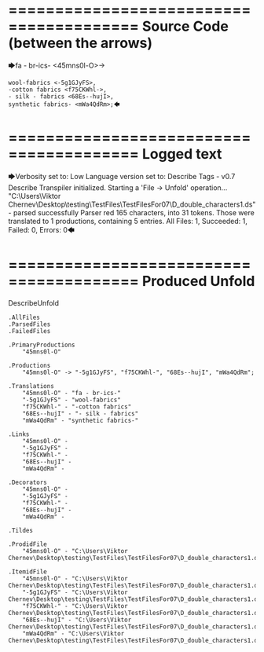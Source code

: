 ========================================
Source Code (between the arrows)
========================================

🡆fa - br-ics- <45mns0l-O>->

    wool-fabrics <-5g1GJyFS>,
    -cotton fabrics <f75CKWhl->,
    - silk - fabrics <68Es--hujI>,
    synthetic fabrics- <mWa4QdRm>;🡄

========================================
Logged text
========================================

🡆Verbosity set to: Low
Language version set to: Describe Tags - v0.7
Describe Transpiler initialized.
Starting a 'File -> Unfold' operation...
"C:\Users\Viktor Chernev\Desktop\testing\TestFiles\TestFilesFor07\D_double_characters1.ds" - parsed successfully
Parser red 165 characters, into 31 tokens.
Those were translated to 1 productions, containing 5 entries.
All Files: 1, Succeeded: 1, Failed: 0, Errors: 0🡄

========================================
Produced Unfold
========================================

DescribeUnfold

    .AllFiles
    .ParsedFiles
    .FailedFiles

    .PrimaryProductions
        "45mns0l-O" 

    .Productions
        "45mns0l-O" -> "-5g1GJyFS", "f75CKWhl-", "68Es--hujI", "mWa4QdRm";

    .Translations
        "45mns0l-O" - "fa - br-ics-"
        "-5g1GJyFS" - "wool-fabrics"
        "f75CKWhl-" - "-cotton fabrics"
        "68Es--hujI" - "- silk - fabrics"
        "mWa4QdRm" - "synthetic fabrics-"

    .Links
        "45mns0l-O" - 
        "-5g1GJyFS" - 
        "f75CKWhl-" - 
        "68Es--hujI" - 
        "mWa4QdRm" - 

    .Decorators
        "45mns0l-O" - 
        "-5g1GJyFS" - 
        "f75CKWhl-" - 
        "68Es--hujI" - 
        "mWa4QdRm" - 

    .Tildes

    .ProdidFile
        "45mns0l-O" - "C:\Users\Viktor Chernev\Desktop\testing\TestFiles\TestFilesFor07\D_double_characters1.ds"

    .ItemidFile
        "45mns0l-O" - "C:\Users\Viktor Chernev\Desktop\testing\TestFiles\TestFilesFor07\D_double_characters1.ds"
        "-5g1GJyFS" - "C:\Users\Viktor Chernev\Desktop\testing\TestFiles\TestFilesFor07\D_double_characters1.ds"
        "f75CKWhl-" - "C:\Users\Viktor Chernev\Desktop\testing\TestFiles\TestFilesFor07\D_double_characters1.ds"
        "68Es--hujI" - "C:\Users\Viktor Chernev\Desktop\testing\TestFiles\TestFilesFor07\D_double_characters1.ds"
        "mWa4QdRm" - "C:\Users\Viktor Chernev\Desktop\testing\TestFiles\TestFilesFor07\D_double_characters1.ds"

